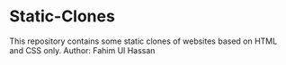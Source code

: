 # Static-Clones
This repository contains some static clones of websites based on HTML and CSS only.
Author: Fahim Ul Hassan
